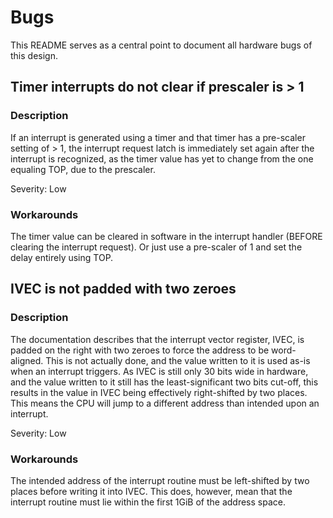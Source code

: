# Bugs
This README serves as a central point to document all hardware bugs of this design.

## Timer interrupts do not clear if prescaler is > 1
### Description
If an interrupt is generated using a timer and that timer has a pre-scaler setting of > 1, the interrupt request latch is immediately set again after the interrupt is recognized, as the timer value has yet to change from the one equaling TOP, due to the prescaler.

Severity: Low
### Workarounds
The timer value can be cleared in software in the interrupt handler (BEFORE clearing the interrupt request).
Or just use a pre-scaler of 1 and set the delay entirely using TOP.

## IVEC is not padded with two zeroes
### Description
The documentation describes that the interrupt vector register, IVEC, is padded on the right with two zeroes to force the address to be word-aligned. This is not actually done, and the value written to it is used as-is when an interrupt triggers. As IVEC is still only 30 bits wide in hardware, and the value written to it still has the least-significant two bits cut-off, this results in the value in IVEC being effectively right-shifted by two places. This means the CPU will jump to a different address than intended upon an interrupt.

Severity: Low
### Workarounds
The intended address of the interrupt routine must be left-shifted by two places before writing it into IVEC. This does, however, mean that the interrupt routine must lie within the first 1GiB of the address space.
